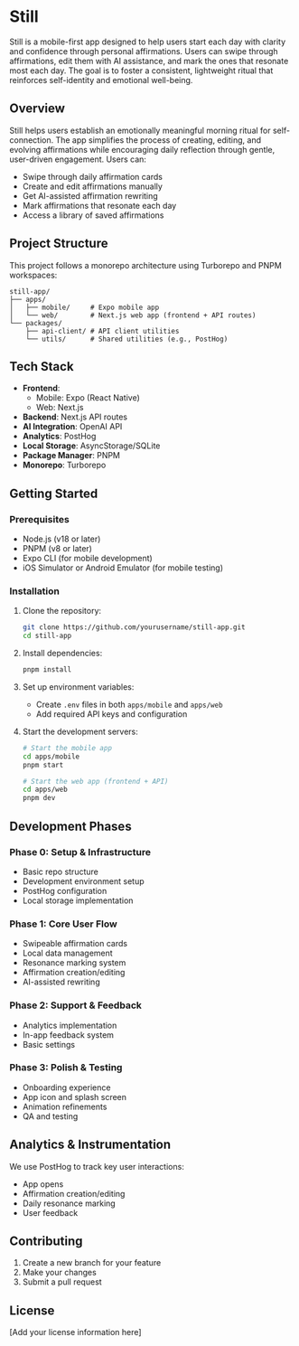 # Still

Still is a mobile-first app designed to help users start each day with clarity and confidence through personal affirmations. Users can swipe through affirmations, edit them with AI assistance, and mark the ones that resonate most each day. The goal is to foster a consistent, lightweight ritual that reinforces self-identity and emotional well-being.

## Overview

Still helps users establish an emotionally meaningful morning ritual for self-connection. The app simplifies the process of creating, editing, and evolving affirmations while encouraging daily reflection through gentle, user-driven engagement. Users can:

- Swipe through daily affirmation cards
- Create and edit affirmations manually
- Get AI-assisted affirmation rewriting
- Mark affirmations that resonate each day
- Access a library of saved affirmations

## Project Structure

This project follows a monorepo architecture using Turborepo and PNPM workspaces:

```
still-app/
├── apps/
│   ├── mobile/     # Expo mobile app
│   └── web/        # Next.js web app (frontend + API routes)
└── packages/
    ├── api-client/ # API client utilities
    └── utils/      # Shared utilities (e.g., PostHog)
```

## Tech Stack

- **Frontend**:
  - Mobile: Expo (React Native)
  - Web: Next.js
- **Backend**: Next.js API routes
- **AI Integration**: OpenAI API
- **Analytics**: PostHog
- **Local Storage**: AsyncStorage/SQLite
- **Package Manager**: PNPM
- **Monorepo**: Turborepo

## Getting Started

### Prerequisites

- Node.js (v18 or later)
- PNPM (v8 or later)
- Expo CLI (for mobile development)
- iOS Simulator or Android Emulator (for mobile testing)

### Installation

1. Clone the repository:

   ```bash
   git clone https://github.com/yourusername/still-app.git
   cd still-app
   ```

2. Install dependencies:

   ```bash
   pnpm install
   ```

3. Set up environment variables:

   - Create `.env` files in both `apps/mobile` and `apps/web`
   - Add required API keys and configuration

4. Start the development servers:

   ```bash
   # Start the mobile app
   cd apps/mobile
   pnpm start

   # Start the web app (frontend + API)
   cd apps/web
   pnpm dev
   ```

## Development Phases

### Phase 0: Setup & Infrastructure

- Basic repo structure
- Development environment setup
- PostHog configuration
- Local storage implementation

### Phase 1: Core User Flow

- Swipeable affirmation cards
- Local data management
- Resonance marking system
- Affirmation creation/editing
- AI-assisted rewriting

### Phase 2: Support & Feedback

- Analytics implementation
- In-app feedback system
- Basic settings

### Phase 3: Polish & Testing

- Onboarding experience
- App icon and splash screen
- Animation refinements
- QA and testing

## Analytics & Instrumentation

We use PostHog to track key user interactions:

- App opens
- Affirmation creation/editing
- Daily resonance marking
- User feedback

## Contributing

1. Create a new branch for your feature
2. Make your changes
3. Submit a pull request

## License

[Add your license information here]
